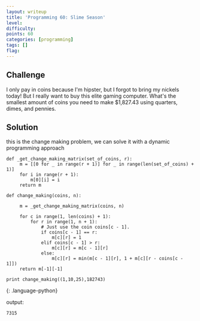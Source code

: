 ```yaml
---
layout: writeup
title: 'Programming 60: Slime Season'
level:
difficulty:
points: 60
categories: [programming]
tags: []
flag:
---
```

## Challenge

I only pay in coins because I'm hipster, but I forgot to bring my
nickels today! But I really want to buy this elite gaming computer.
What's the smallest amount of coins you need to make $1,827.43 using
quarters, dimes, and pennies.

## Solution

this is the change making problem, we can solve it with a dynamic
programming approach

    def _get_change_making_matrix(set_of_coins, r):
         m = [[0 for _ in range(r + 1)] for _ in range(len(set_of_coins) + 1)]
         for i in range(r + 1):
             m[0][i] = i
         return m
    
    def change_making(coins, n):
    
         m = _get_change_making_matrix(coins, n)
    
         for c in range(1, len(coins) + 1):
             for r in range(1, n + 1):
                 # Just use the coin coins[c - 1].
                 if coins[c - 1] == r:
                     m[c][r] = 1
                 elif coins[c - 1] > r:
                     m[c][r] = m[c - 1][r]
                 else:
                     m[c][r] = min(m[c - 1][r], 1 + m[c][r - coins[c - 1]])
         return m[-1][-1]
    
    print change_making((1,10,25),182743)
{: .language-python}

output:

    7315